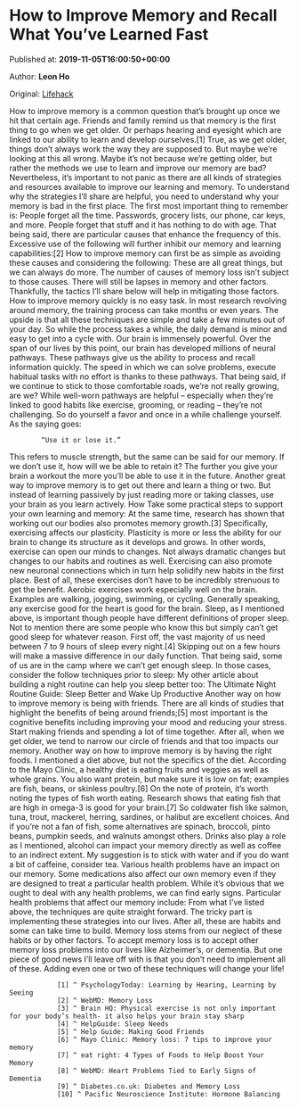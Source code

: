 
# How to Improve Memory and Recall What You’ve Learned Fast

Published at: **2019-11-05T16:00:50+00:00**

Author: **Leon Ho**

Original: [Lifehack](https://www.lifehack.org/853718/how-to-improve-memory)

How to improve memory is a common question that’s brought up once we hit that certain age. Friends and family remind us that memory is the first thing to go when we get older. Or perhaps hearing and eyesight which are linked to our ability to learn and develop ourselves.[1]
True, as we get older, things don’t always work the way they are supposed to. But maybe we’re looking at this all wrong. Maybe it’s not because we’re getting older, but rather the methods we use to learn and improve our memory are bad?
Nevertheless, it’s important to not panic as there are all kinds of strategies and resources available to improve our learning and memory.
To understand why the strategies I’ll share are helpful, you need to understand why your memory is bad in the first place. The first most important thing to remember is:
People forget all the time.
Passwords, grocery lists, our phone, car keys, and more. People forget that stuff and it has nothing to do with age. That being said, there are particular causes that enhance the frequency of this. Excessive use of the following will further inhibit our memory and learning capabilities:[2]
How to improve memory can first be as simple as avoiding these causes and considering the following:
These are all great things, but we can always do more. The number of causes of memory loss isn’t subject to those causes. There will still be lapses in memory and other factors.
Thankfully, the tactics I’ll share below will help in mitigating those factors.
How to improve memory quickly is no easy task. In most research revolving around memory, the training process can take months or even years. The upside is that all these techniques are simple and take a few minutes out of your day.
So while the process takes a while, the daily demand is minor and easy to get into a cycle with.
Our brain is immensely powerful. Over the span of our lives by this point, our brain has developed millions of neural pathways. These pathways give us the ability to process and recall information quickly. The speed in which we can solve problems, execute habitual tasks with no effort is thanks to these pathways.
That being said, if we continue to stick to those comfortable roads, we’re not really growing, are we? While well-worn pathways are helpful – especially when they’re linked to good habits like exercise, grooming, or reading – they’re not challenging.
So do yourself a favor and once in a while challenge yourself. As the saying goes:

            “Use it or lose it.”
          
This refers to muscle strength, but the same can be said for our memory. If we don’t use it, how will we be able to retain it? The further you give your brain a workout the more you’ll be able to use it in the future.
Another great way to improve memory is to get out there and learn a thing or two. But instead of learning passively by just reading more or taking classes, use your brain as you learn actively. How Take some practical steps to support your own learning and memory:
At the same time, research has shown that working out our bodies also promotes memory growth.[3] Specifically, exercising affects our plasticity. Plasticity is more or less the ability for our brain to change its structure as it develops and grows.
In other words, exercise can open our minds to changes. Not always dramatic changes but changes to our habits and routines as well. Exercising can also promote new neuronal connections which in turn help solidify new habits in the first place.
Best of all, these exercises don’t have to be incredibly strenuous to get the benefit. Aerobic exercises work especially well on the brain. Examples are walking, jogging, swimming, or cycling. Generally speaking, any exercise good for the heart is good for the brain.
Sleep, as I mentioned above, is important though people have different definitions of proper sleep. Not to mention there are some people who know this but simply can’t get good sleep for whatever reason.
First off, the vast majority of us need between 7 to 9 hours of sleep every night.[4] Skipping out on a few hours will make a massive difference in our daily function.
That being said, some of us are in the camp where we can’t get enough sleep. In those cases, consider the follow techniques prior to sleep:
My other article about building a night routine can help you sleep better too: The Ultimate Night Routine Guide: Sleep Better and Wake Up Productive
Another way on how to improve memory is being with friends. There are all kinds of studies that highlight the benefits of being around friends;[5] most important is the cognitive benefits including improving your mood and reducing your stress.
Start making friends and spending a lot of time together. After all, when we get older, we tend to narrow our circle of friends and that too impacts our memory.
Another way on how to improve memory is by having the right foods. I mentioned a diet above, but not the specifics of the diet. According to the Mayo Clinic, a healthy diet is eating fruits and veggies as well as whole grains. You also want protein, but make sure it is low on fat; examples are fish, beans, or skinless poultry.[6]
On the note of protein, it’s worth noting the types of fish worth eating. Research shows that eating fish that are high in omega-3 is good for your brain.[7] So coldwater fish like salmon, tuna, trout, mackerel, herring, sardines, or halibut are excellent choices.
And if you’re not a fan of fish, some alternatives are spinach, broccoli, pinto beans, pumpkin seeds, and walnuts amongst others.
Drinks also play a role as I mentioned, alcohol can impact your memory directly as well as coffee to an indirect extent. My suggestion is to stick with water and if you do want a bit of caffeine, consider tea.
Various health problems have an impact on our memory. Some medications also affect our own memory even if they are designed to treat a particular health problem. While it’s obvious that we ought to deal with any health problems, we can find early signs.
Particular health problems that affect our memory include:
From what I’ve listed above, the techniques are quite straight forward. The tricky part is implementing these strategies into our lives. After all, these are habits and some can take time to build.
Memory loss stems from our neglect of these habits or by other factors. To accept memory loss is to accept other memory loss problems into our lives like Alzheimer’s, or dementia.
But one piece of good news I’ll leave off with is that you don’t need to implement all of these. Adding even one or two of these techniques will change your life!

                [1] ^ PsychologyToday: Learning by Hearing, Learning by Seeing
                [2] ^ WebMD: Memory Loss
                [3] ^ Brain HQ: Physical exercise is not only important for your body’s health- it also helps your brain stay sharp
                [4] ^ HelpGuide: Sleep Needs
                [5] ^ Help Guide: Making Good Friends
                [6] ^ Mayo Clinic: Memory loss: 7 tips to improve your memory
                [7] ^ eat right: 4 Types of Foods to Help Boost Your Memory
                [8] ^ WebMD: Heart Problems Tied to Early Signs of Dementia
                [9] ^ Diabetes.co.uk: Diabetes and Memory Loss
                [10] ^ Pacific Neuroscience Institute: Hormone Balancing
              
